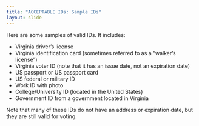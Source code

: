 ```yaml
---
title: "ACCEPTABLE IDs: Sample IDs"
layout: slide
---
```


Here are some samples of valid IDs. It includes:

- Virginia driver’s license
- Virginia identification card (sometimes referred to as a “walker’s license”)
- Virginia voter ID (note that it has an issue date, not an expiration date)
- US passport or US passport card
- US federal or military ID
- Work ID with photo
- College/University ID (located in the United States)
- Government ID from a government located in Virginia

Note that many of these IDs do not have an address or expiration date, but they are still valid for voting.
